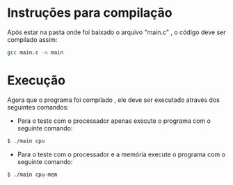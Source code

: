 # Instruções para compilação

Após estar na pasta onde foi baixado o arquivo "main.c" , o código deve ser compilado assim:
```bash
gcc main.c -o main
```
# Execução

Agora que o programa foi compilado , ele deve ser executado através dos seguintes comandos:

  - Para o teste com o processador apenas execute o programa com o seguinte comando:
  ```bash
$ ./main cpu
  ```
  - Para o teste com o processador e a memória execute o programa com o seguinte comando:
  ```bash
$ ./main cpu-mem
  ```
